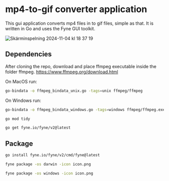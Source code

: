 # mp4-to-gif converter application
This gui application converts mp4 files in to gif files, simple as that.
It is written in Go and uses the Fyne GUI toolkit.

![Skärminspelning 2024-11-04 kl  18 37 19](https://github.com/user-attachments/assets/d9602ff0-ae4b-4fb9-88a3-01c7c3d84907)

## Dependencies
After cloning the repo, download and place ffmpeg executable inside the folder ffmpeg.
https://www.ffmpeg.org/download.html

On MacOS run:
```bash
go-bindata -o ffmpeg_bindata_unix.go -tags=unix ffmpeg/ffmpeg
```
On Windows run:
```bash
go-bindata -o ffmpeg_bindata_windows.go -tags=windows ffmpeg/ffmpeg.exe
```
```bash
go mod tidy
```
```bash
go get fyne.io/fyne/v2@latest
```

## Package
```bash
go install fyne.io/fyne/v2/cmd/fyne@latest
```
```bash
fyne package -os darwin -icon icon.png
```
```bash
fyne package -os windows -icon icon.png
```
